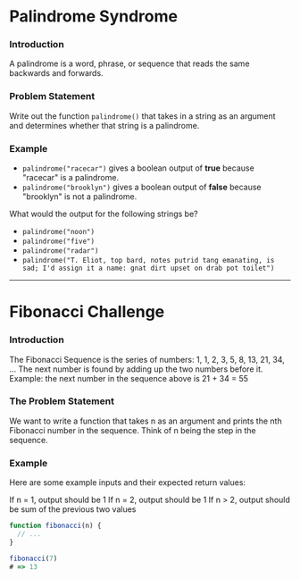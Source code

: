 # Palindrome Syndrome

### Introduction
A palindrome is a word, phrase, or sequence that reads the same backwards and forwards.

### Problem Statement
Write out the function `palindrome()` that takes in a string as an argument and determines whether that string is a palindrome.

### Example

* `palindrome("racecar")` gives a boolean output of **true** because "racecar" is a palindrome.
* `palindrome("brooklyn")` gives a boolean output of **false** because "brooklyn" is not a palindrome.

What would the output for the following strings be?
* `palindrome("noon")`
* `palindrome("five")`
* `palindrome("radar")`
* `palindrome("T. Eliot, top bard, notes putrid tang emanating, is sad; I'd assign it a name: gnat dirt upset on drab pot toilet")`


____________

# Fibonacci Challenge

### Introduction

The Fibonacci Sequence is the series of numbers:
 1, 1, 2, 3, 5, 8, 13, 21, 34, ...
The next number is found by adding up the two numbers before it.
Example: the next number in the sequence above is 21 + 34 = 55

### The Problem Statement

We want to write a function that takes n as an argument and prints
the nth Fibonacci number in the sequence. Think of n being the step in the sequence.

### Example

Here are some example inputs and their expected return values:

If n = 1, output should be 1
If n = 2, output should be 1
If n > 2, output should be sum of the previous two values

```javascript
function fibonacci(n) {
  // ...
}

fibonacci(7)
# => 13
```